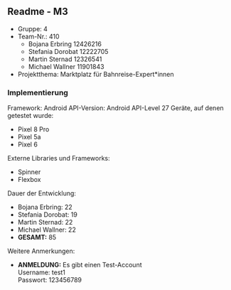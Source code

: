 ## Readme - M3

- Gruppe: 4
- Team-Nr.: 410
  - Bojana Erbring 12426216
  - Stefania Dorobat 12222705
  - Martin Sternad 12326541
  - Michael Wallner 11901843
- Projektthema: Marktplatz für Bahnreise-Expert*innen

### Implementierung

Framework: Android
API-Version: Android API-Level 27
Geräte, auf denen getestet wurde:
  - Pixel 8 Pro
  - Pixel 5a
  - Pixel 6

Externe Libraries und Frameworks:
  - Spinner
  - Flexbox

Dauer der Entwicklung:
  - Bojana Erbring: 22
  - Stefania Dorobat: 19
  - Martin Sternad: 22
  - Michael Wallner: 22
  - **GESAMT:** 85

Weitere Anmerkungen:
  - **ANMELDUNG:** Es gibt einen Test-Account  
    Username: test1  
    Passwort: 123456789
